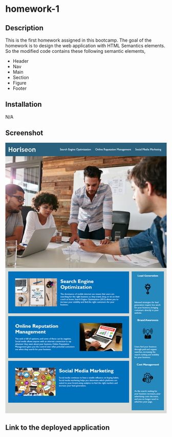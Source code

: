 # homework-1

## Description 

This is the first homework assigned in this bootcamp. The goal of the homework is to design the web application with HTML Semantics elements. So the modified code contains these following semantic elements,

* Header
* Nav
* Main
* Section
* Figure
* Footer

## Installation

N/A

## Screenshot

![Main Webpage](/assets/01-html-css-git-homework-demo.png?raw=true "Screenshot")

## Link to the deployed application

